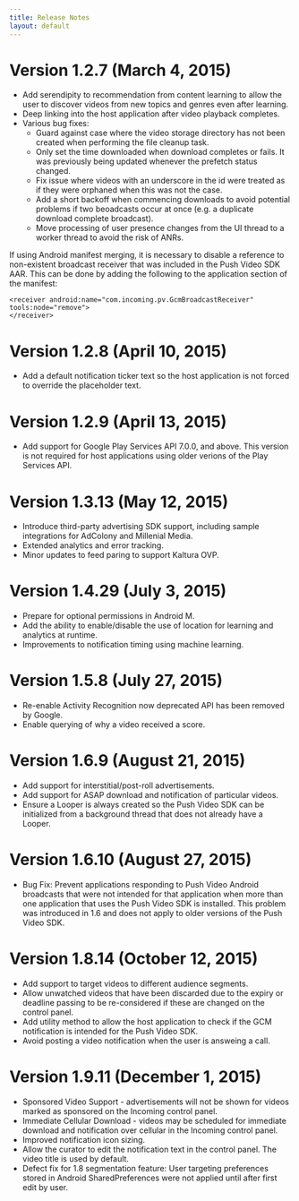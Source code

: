 ```yaml
---
title: Release Notes
layout: default 
---
```

 

# Version 1.2.7 (March 4, 2015) 

 * Add serendipity to recommendation from content learning to allow the user to discover videos from new topics and genres even after learning.
 * Deep linking into the host application after video playback completes.
 * Various bug fixes:
   * Guard against case where the video storage directory has not been created when performing the file cleanup task.
   * Only set the time downloaded when download completes or fails. It was previously being updated whenever the prefetch status changed.
   * Fix issue where videos with an underscore in the id were treated as if they were orphaned when this was not the case.
   * Add a short backoff when commencing downloads to avoid potential problems if two beoadcasts occur at once (e.g. a duplicate download complete broadcast).
   * Move processing of user presence changes from the UI thread to a worker thread to avoid the risk of ANRs.

If using Android manifest merging, it is necessary to disable a reference to non-existent broadcast receiver that was included in the Push Video SDK AAR. This can be done by adding the following to the application section of the manifest:

    <receiver android:name="com.incoming.pv.GcmBroadcastReceiver" tools:node="remove">
    </receiver>

# Version 1.2.8 (April 10, 2015) 

 * Add a default notification ticker text so the host application is not forced to override the placeholder text.

# Version 1.2.9 (April 13, 2015) 

 * Add support for Google Play Services API 7.0.0, and above. This version is not required for host applications using older verions of the Play Services API.

# Version 1.3.13 (May 12, 2015)

 * Introduce third-party advertising SDK support, including sample integrations for AdColony and Millenial Media.
 * Extended analytics and error tracking.
 * Minor updates to feed paring to support Kaltura OVP.

# Version 1.4.29 (July 3, 2015)

 * Prepare for optional permissions in Android M.
 * Add the ability to enable/disable the use of location for learning and analytics at runtime.
 * Improvements to notification timing using machine learning.

# Version 1.5.8 (July 27, 2015)

 * Re-enable Activity Recognition now deprecated API has been removed by Google.
 * Enable querying of why a video received a score.

# Version 1.6.9 (August 21, 2015)

 * Add support for interstitial/post-roll advertisements.
 * Add support for ASAP download and notification of particular videos.
 * Ensure a Looper is always created so the Push Video SDK can be initialized from a background thread that does not already have a Looper.
	
# Version 1.6.10 (August 27, 2015)

 * Bug Fix: Prevent applications responding to Push Video Android broadcasts that were not intended for that application when more than one application that uses the Push Video SDK is installed. This problem was introduced in 1.6 and does not apply to older versions of the Push Video SDK.


# Version 1.8.14 (October 12, 2015)

 * Add support to target videos to different audience segments.
 * Allow unwatched videos that have been discarded due to the expiry or deadline passing to be re-considered if these are changed on the control panel.
 * Add utility method to allow the host application to check if the GCM notification is intended for the Push Video SDK.
 * Avoid posting a video notification when the user is answeing a call.

# Version 1.9.11 (December 1, 2015)

 * Sponsored Video Support - advertisements will not be shown for videos marked as sponsored on the Incoming control panel. 
 * Immediate Cellular Download - videos may be scheduled for immediate download and notification over cellular in the Incoming control panel.
 * Improved notification icon sizing.
 * Allow the curator to edit the notification text in the control panel. The video title is used by default.
 * Defect fix for 1.8 segmentation feature:  User targeting preferences stored in Android SharedPreferences were not applied until after first edit by user.

